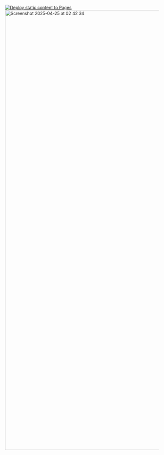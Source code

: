 [![Deploy static content to Pages](https://github.com/sudo-self/dell-xps-demo/actions/workflows/static.yml/badge.svg)](https://github.com/sudo-self/dell-xps-demo/actions/workflows/static.yml)
<img width="1440" alt="Screenshot 2025-04-25 at 02 42 34" src="https://github.com/user-attachments/assets/d6dc7487-6cd4-4a53-b63a-463282ea0c19" />
